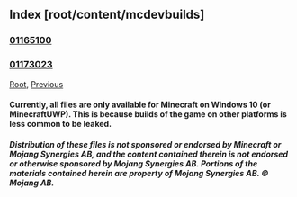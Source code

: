 
## Index [root/content/mcdevbuilds]
### [01165100](./01165100)
### [01173023](./01173023)
[Root](/), [Previous](.././)
#### Currently, all files are only available for Minecraft on Windows 10 (or MinecraftUWP). This is because builds of the game on other platforms is less common to be leaked.
##### Distribution of these files is not sponsored or endorsed by Minecraft or Mojang Synergies AB, and the content contained therein is not endorsed or otherwise sponsored by Mojang Synergies AB. Portions of the materials contained herein are property of Mojang Synergies AB. © Mojang AB.
